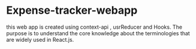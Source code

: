 # Expense-tracker-webapp
this web app is created using context-api , usrReducer and Hooks. The purpose is to understand the core knowledge about the terminologies that are widely used in React.js.
